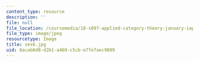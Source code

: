 ```yaml
---
content_type: resource
description: ''
file: null
file_location: /coursemedia/18-s097-applied-category-theory-january-iap-2019/8acab0d8d2b1a460c5cbe7fe7aec9809_ses6.jpg
file_type: image/jpeg
resourcetype: Image
title: ses6.jpg
uid: 8acab0d8-d2b1-a460-c5cb-e7fe7aec9809
---
```


